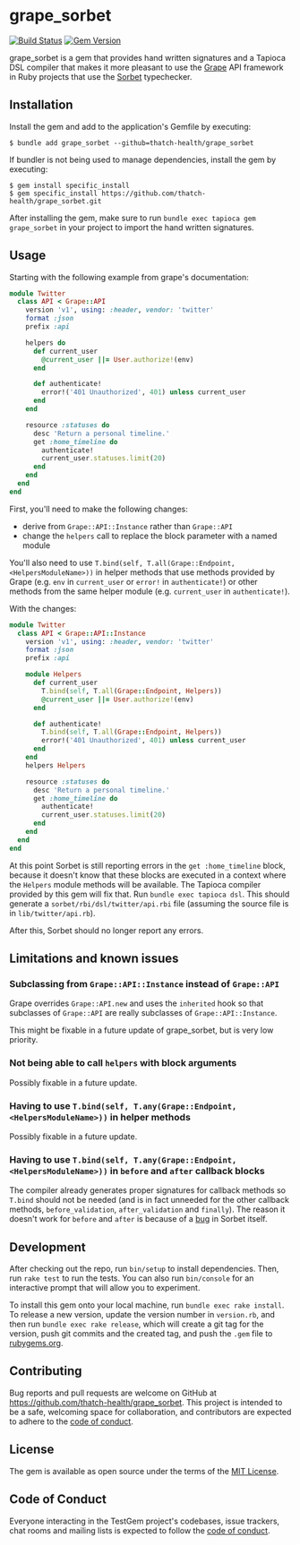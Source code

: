 # grape_sorbet

[![Build Status](https://github.com/thatch-health/grape_sorbet/actions/workflows/main.yml/badge.svg?branch=main)](https://github.com/thatch-health/grape_sorbet/actions?query=branch%3Amain)
[![Gem Version ](https://img.shields.io/gem/v/grape_sorbet.svg?style=flat)](https://rubygems.org/gems/grape_sorbet)

grape_sorbet is a gem that provides hand written signatures and a Tapioca DSL compiler that makes it more pleasant to use the [Grape](https://github.com/ruby-grape/grape) API framework in Ruby projects that use the [Sorbet](https://sorbet.org/) typechecker.


## Installation

Install the gem and add to the application's Gemfile by executing:

    $ bundle add grape_sorbet --github=thatch-health/grape_sorbet

If bundler is not being used to manage dependencies, install the gem by executing:

    $ gem install specific_install
    $ gem specific_install https://github.com/thatch-health/grape_sorbet.git

After installing the gem, make sure to run `bundle exec tapioca gem grape_sorbet` in your project to import the hand written signatures.

## Usage

Starting with the following example from grape's documentation:

```ruby
module Twitter
  class API < Grape::API
    version 'v1', using: :header, vendor: 'twitter'
    format :json
    prefix :api

    helpers do
      def current_user
        @current_user ||= User.authorize!(env)
      end

      def authenticate!
        error!('401 Unauthorized', 401) unless current_user
      end
    end

    resource :statuses do
      desc 'Return a personal timeline.'
      get :home_timeline do
        authenticate!
        current_user.statuses.limit(20)
      end
    end
  end
end
```

First, you'll need to make the following changes:

* derive from `Grape::API::Instance` rather than `Grape::API`
* change the `helpers` call to replace the block parameter with a named module

You'll also need to use `T.bind(self, T.all(Grape::Endpoint, <HelpersModuleName>))` in helper methods that use methods provided by Grape (e.g. `env` in `current_user` or `error!` in `authenticate!`) or other methods from the same helper module (e.g. `current_user` in `authenticate!`).

With the changes:

```ruby
module Twitter
  class API < Grape::API::Instance
    version 'v1', using: :header, vendor: 'twitter'
    format :json
    prefix :api

    module Helpers
      def current_user
        T.bind(self, T.all(Grape::Endpoint, Helpers))
        @current_user ||= User.authorize!(env)
      end

      def authenticate!
        T.bind(self, T.all(Grape::Endpoint, Helpers))
        error!('401 Unauthorized', 401) unless current_user
      end
    end
    helpers Helpers

    resource :statuses do
      desc 'Return a personal timeline.'
      get :home_timeline do
        authenticate!
        current_user.statuses.limit(20)
      end
    end
  end
end
```

At this point Sorbet is still reporting errors in the `get :home_timeline` block, because it doesn't know that these blocks are executed in a context where the `Helpers` module methods will be available. The Tapioca compiler provided by this gem will fix that. Run `bundle exec tapioca dsl`. This should generate a `sorbet/rbi/dsl/twitter/api.rbi` file (assuming the source file is in `lib/twitter/api.rb`).

After this, Sorbet should no longer report any errors.

## Limitations and known issues

### Subclassing from `Grape::API::Instance` instead of `Grape::API`

Grape overrides `Grape::API.new` and uses the `inherited` hook so that subclasses of `Grape::API` are really subclasses of `Grape::API::Instance`.

This might be fixable in a future update of grape_sorbet, but is very low priority.

### Not being able to call `helpers` with block arguments

Possibly fixable in a future update.

### Having to use `T.bind(self, T.any(Grape::Endpoint, <HelpersModuleName>))` in helper methods

Possibly fixable in a future update.

### Having to use `T.bind(self, T.any(Grape::Endpoint, <HelpersModuleName>))` in `before` and `after` callback blocks

The compiler already generates proper signatures for callback methods so `T.bind` should not be needed (and is in fact unneeded for the other callback methods, `before_validation`, `after_validation` and `finally`). The reason it doesn't work for `before` and `after` is because of a [bug](https://github.com/sorbet/sorbet/issues/7950) in Sorbet itself.

## Development

After checking out the repo, run `bin/setup` to install dependencies. Then, run `rake test` to run the tests. You can also run `bin/console` for an interactive prompt that will allow you to experiment.

To install this gem onto your local machine, run `bundle exec rake install`. To release a new version, update the version number in `version.rb`, and then run `bundle exec rake release`, which will create a git tag for the version, push git commits and the created tag, and push the `.gem` file to [rubygems.org](https://rubygems.org).

## Contributing

Bug reports and pull requests are welcome on GitHub at https://github.com/thatch-health/grape_sorbet. This project is intended to be a safe, welcoming space for collaboration, and contributors are expected to adhere to the [code of conduct](https://github.com/thatch-health/grape_sorbet/main/CODE_OF_CONDUCT.md).

## License

The gem is available as open source under the terms of the [MIT License](https://opensource.org/licenses/MIT).

## Code of Conduct

Everyone interacting in the TestGem project's codebases, issue trackers, chat rooms and mailing lists is expected to follow the [code of conduct](https://github.com/thatch-health/grape_sorbet/blob/main/CODE_OF_CONDUCT.md).
